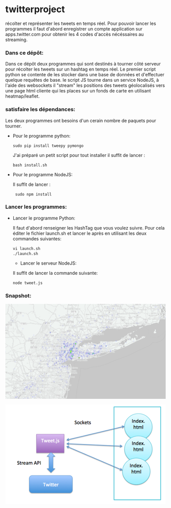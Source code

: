 # twitterproject
récolter et représenter les tweets en temps réel. Pour pouvoir lancer les programmes il faut d'abord enregistrer un compte application sur apps.twitter.com pour obtenir les 4 codes d'accès nécéssaires au streaming.
### Dans ce dépôt:

Dans ce dépôt deux programmes qui sont destinés à tourner côté serveur pour récolter les tweets sur un hashtag en temps réel. Le premier script python se contente de les stocker dans une base de données et d'effectuer quelque requêtes de base. le script JS tourne dans un service NodeJS, à l'aide des websockets il "stream" les positions des tweets géolocalisés vers une page html cliente qui les places sur un fonds de carte en utilisant heatmap/leaflet.

### satisfaire les dépendances:
Les deux programmes ont besoins d'un cerain nombre de paquets pour tourner.

- Pour le programme python:

  ```
  sudo pip install tweepy pymongo
  ```
  
  J'ai préparé un petit script pour tout installer il suffit de lancer :
  
  ```
  bash install.sh
  ```
  
- Pour le programme NodeJS:
  
  Il suffit de lancer :

  ````
   sudo npm install
   ````

### Lancer les programmes:

- Lancer le programme Python:
  
  Il faut d'abord renseigner les HashTag que vous voulez suivre. Pour cela éditer le fichier launch.sh et lancer le après en utilisant les deux commandes suivantes:

  ```
  vi launch.sh
  ./launch.sh
  ```
  
  - Lancer le serveur NodeJS:
  
  Il suffit de lancer la commande suivante:
  ```
  node tweet.js
  ```

### Snapshot:
![petite capture d ecran](image/twee.png)

![petite capture d ecran](image/schema.png)
